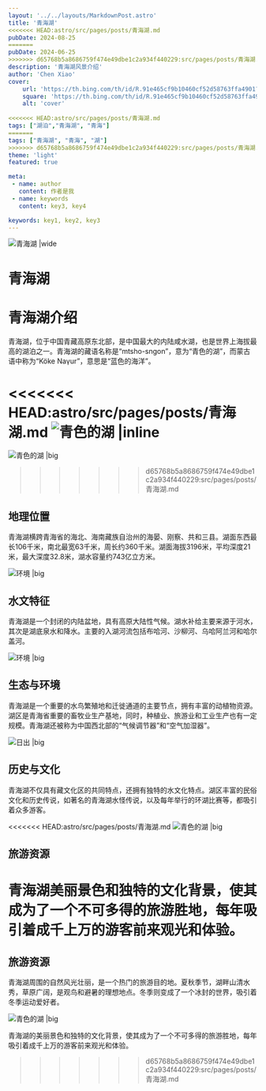 ```yaml
---
layout: '../../layouts/MarkdownPost.astro'
title: '青海湖'
<<<<<<< HEAD:astro/src/pages/posts/青海湖.md
pubDate: 2024-08-25
=======
pubDate: 2024-06-25
>>>>>>> d65768b5a8686759f474e49dbe1c2a934f440229:src/pages/posts/青海湖.md
description: '青海湖风景介绍'
author: 'Chen Xiao'
cover:
    url: 'https://th.bing.com/th/id/R.91e465cf9b10460cf52d58763ffa4901?rik=KDZR8WMwW6bh5A&pid=ImgRaw&r=0'
    square: 'https://th.bing.com/th/id/R.91e465cf9b10460cf52d58763ffa4901?rik=KDZR8WMwW6bh5A&pid=ImgRaw&r=0'
    alt: 'cover'
    
<<<<<<< HEAD:astro/src/pages/posts/青海湖.md
tags: ["湖泊","青海湖", "青海"] 
=======
tags: ["青海湖", "青海", "湖"] 
>>>>>>> d65768b5a8686759f474e49dbe1c2a934f440229:src/pages/posts/青海湖.md
theme: 'light'
featured: true

meta:
 - name: author
   content: 作者是我
 - name: keywords
   content: key3, key4

keywords: key1, key2, key3
---
```


![青海湖 |wide](https://th.bing.com/th/id/R.8782e42310295afa92ecd2e30f387050?rik=teXwbpSsTwcB4Q&pid=ImgRaw&r=0)


# 青海湖

# 青海湖介绍

青海湖，位于中国青藏高原东北部，是中国最大的内陆咸水湖，也是世界上海拔最高的湖泊之一。青海湖的藏语名称是“mtsho-sngon”，意为“青色的湖”，而蒙古语中称为“Köke Naγur”，意思是“蓝色的海洋”。

<<<<<<< HEAD:astro/src/pages/posts/青海湖.md
![青色的湖 |inline](https://th.bing.com/th/id/R.dfddd3e23ba445bc440ca5a2f01e7798?rik=rzx51VZ35x3uPg&pid=ImgRaw&r=0)
=======
![青色的湖 |big](https://th.bing.com/th/id/R.dfddd3e23ba445bc440ca5a2f01e7798?rik=rzx51VZ35x3uPg&pid=ImgRaw&r=0)
>>>>>>> d65768b5a8686759f474e49dbe1c2a934f440229:src/pages/posts/青海湖.md

## 地理位置

青海湖横跨青海省的海北、海南藏族自治州的海晏、刚察、共和三县。湖面东西最长106千米，南北最宽63千米，周长约360千米。湖面海拔3196米，平均深度21米，最大深度32.8米，湖水容量约743亿立方米。

![环境 |big](https://youimg1.c-ctrip.com/target/100k1f000001gugnrB732_D_10000_1200.jpg?proc=autoorient)

## 水文特征

青海湖是一个封闭的内陆盆地，具有高原大陆性气候。湖水补给主要来源于河水，其次是湖底泉水和降水。主要的入湖河流包括布哈河、沙柳河、乌哈阿兰河和哈尔盖河。

![环境 |big](https://pic1.zhimg.com/v2-6ee01fec76064454ec67d2407dcf70b0_r.jpg)

## 生态与环境

青海湖是一个重要的水鸟繁殖地和迁徙通道的主要节点，拥有丰富的动植物资源。湖区是青海省重要的畜牧业生产基地，同时，种植业、旅游业和工业生产也有一定规模。青海湖还被称为中国西北部的“气候调节器”和“空气加湿器”。

![日出 |big](https://th.bing.com/th/id/R.eef656e9efff2e073c05dacc4251e815?rik=x9F97zX4eVS40Q&riu=http%3a%2f%2fimg.pconline.com.cn%2fimages%2fupload%2fupc%2ftx%2fitbbs%2f1311%2f17%2fc7%2f28716363_1384672584556.jpg&ehk=E7VmXVhJ1j5fdgrPHp8cou%2bKdbCe%2bTmFoBVtIBrTtmI%3d&risl=&pid=ImgRaw&r=0)

## 历史与文化

青海湖不仅具有藏文化区的共同特点，还拥有独特的水文化特点。湖区丰富的民俗文化和历史传说，如著名的青海湖水怪传说，以及每年举行的环湖比赛等，都吸引着众多游客。


<<<<<<< HEAD:astro/src/pages/posts/青海湖.md
![青色的湖 |big](https://th.bing.com/th/id/R.1338401e474f0454d320738866221042?rik=LTG%2fBjnLUhqNog&riu=http%3a%2f%2fmy.tmyou.com%2fpublic%2fupload%2fimages%2f2017-04-26%2f20170426143905120698.jpg&ehk=m1TbdNogdN30j22UxacO12oOjXSKbR7lr%2fG2REv9bYw%3d&risl=&pid=ImgRaw&r=0)

## 旅游资源

青海湖美丽景色和独特的文化背景，使其成为了一个不可多得的旅游胜地，每年吸引着成千上万的游客前来观光和体验。
=======
## 旅游资源

青海湖周围的自然风光壮丽，是一个热门的旅游目的地。夏秋季节，湖畔山清水秀，草原广阔，是观鸟和避暑的理想地点。冬季则变成了一个冰封的世界，吸引着冬季运动爱好者。

![青色的湖 |big](https://th.bing.com/th/id/R.1338401e474f0454d320738866221042?rik=LTG%2fBjnLUhqNog&riu=http%3a%2f%2fmy.tmyou.com%2fpublic%2fupload%2fimages%2f2017-04-26%2f20170426143905120698.jpg&ehk=m1TbdNogdN30j22UxacO12oOjXSKbR7lr%2fG2REv9bYw%3d&risl=&pid=ImgRaw&r=0)

青海湖的美丽景色和独特的文化背景，使其成为了一个不可多得的旅游胜地，每年吸引着成千上万的游客前来观光和体验。
>>>>>>> d65768b5a8686759f474e49dbe1c2a934f440229:src/pages/posts/青海湖.md
